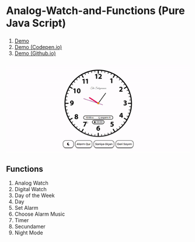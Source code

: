 # Analog-Watch-and-Functions (Pure Java Script)

 ### 
 1. [Demo](https://fuadsuleymanli.xyz/Demos/watch) 
 2. [Demo (Codepen.io)](https://codepen.io/sooleymanli/pen/JjEyGzL?editors=0110L)
 3. [Demo (Github.io)](https://sooleymanli.github.io/Analog-Watch-and-Functions/)

###
![ScreenShot](screenshot.gif)

## Functions
1. Analog Watch
2. Digital Watch
3. Day of the Week
4. Day
5. Set Alarm
6. Choose Alarm Music
7. Timer
8. Secundamer
9. Night Mode





